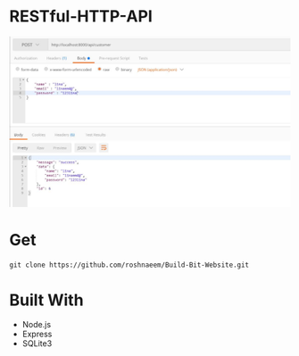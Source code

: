# RESTful-HTTP-API

<img src="images\post.JPG">


# Get
```
git clone https://github.com/roshnaeem/Build-Bit-Website.git
```

# Built With
* Node.js
* Express
* SQLite3
